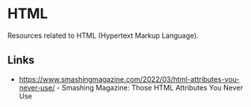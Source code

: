 # HTML

Resources related to HTML (Hypertext Markup Language).

## Links

- https://www.smashingmagazine.com/2022/03/html-attributes-you-never-use/ - Smashing Magazine: Those HTML Attributes You Never Use
